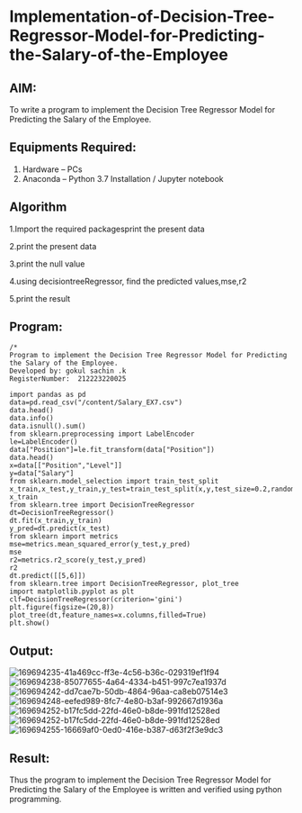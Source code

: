 # Implementation-of-Decision-Tree-Regressor-Model-for-Predicting-the-Salary-of-the-Employee

## AIM:
To write a program to implement the Decision Tree Regressor Model for Predicting the Salary of the Employee.

## Equipments Required:
1. Hardware – PCs
2. Anaconda – Python 3.7 Installation / Jupyter notebook

## Algorithm
1.Import the required packagesprint the present data

2.print the present data

3.print the null value

4.using decisiontreeRegressor, find the predicted values,mse,r2

5.print the result 

## Program:
```
/*
Program to implement the Decision Tree Regressor Model for Predicting the Salary of the Employee.
Developed by: gokul sachin .k
RegisterNumber:  212223220025

import pandas as pd
data=pd.read_csv("/content/Salary_EX7.csv")
data.head()
data.info()
data.isnull().sum()
from sklearn.preprocessing import LabelEncoder
le=LabelEncoder()
data["Position"]=le.fit_transform(data["Position"])
data.head()
x=data[["Position","Level"]]
y=data["Salary"]
from sklearn.model_selection import train_test_split
x_train,x_test,y_train,y_test=train_test_split(x,y,test_size=0.2,random_state=2)
x_train
from sklearn.tree import DecisionTreeRegressor
dt=DecisionTreeRegressor()
dt.fit(x_train,y_train)
y_pred=dt.predict(x_test)
from sklearn import metrics
mse=metrics.mean_squared_error(y_test,y_pred)
mse
r2=metrics.r2_score(y_test,y_pred)
r2
dt.predict([[5,6]])
from sklearn.tree import DecisionTreeRegressor, plot_tree
import matplotlib.pyplot as plt
clf=DecisionTreeRegressor(criterion='gini')
plt.figure(figsize=(20,8))
plot_tree(dt,feature_names=x.columns,filled=True)
plt.show()

```

## Output:
![169694235-41a469cc-ff3e-4c56-b36c-029319ef1f94](https://github.com/vksachin2018/Implementation-of-Decision-Tree-Regressor-Model-for-Predicting-the-Salary-of-the-Employee/assets/149347526/d22bf4c0-6e8f-42e4-9f30-f1d5b7be0df6)
![169694238-85077655-4a64-4334-b451-997c7ea1937d](https://github.com/vksachin2018/Implementation-of-Decision-Tree-Regressor-Model-for-Predicting-the-Salary-of-the-Employee/assets/149347526/870b9d93-fdc6-4318-884a-8569a583610e)
![169694242-dd7cae7b-50db-4864-96aa-ca8eb07514e3](https://github.com/vksachin2018/Implementation-of-Decision-Tree-Regressor-Model-for-Predicting-the-Salary-of-the-Employee/assets/149347526/ff63501b-8c67-44a6-8c8a-caa275bbd3c0)
![169694248-eefed989-8fc7-4e80-b3af-992667d1936a](https://github.com/vksachin2018/Implementation-of-Decision-Tree-Regressor-Model-for-Predicting-the-Salary-of-the-Employee/assets/149347526/b684a3c1-ae48-4c76-8a3d-7a95c43edb3d)
![169694252-b17fc5dd-22fd-46e0-b8de-991fd12528ed](https://github.com/vksachin2018/Implementation-of-Decision-Tree-Regressor-Model-for-Predicting-the-Salary-of-the-Employee/assets/149347526/03ee2f6e-992a-4b72-b8bb-66fedd693110)
![169694252-b17fc5dd-22fd-46e0-b8de-991fd12528ed](https://github.com/vksachin2018/Implementation-of-Decision-Tree-Regressor-Model-for-Predicting-the-Salary-of-the-Employee/assets/149347526/f79f9c17-28cc-43ed-a04b-36570404e6ae)
![169694255-16669af0-0ed0-416e-b387-d63f2f3e9dc3](https://github.com/vksachin2018/Implementation-of-Decision-Tree-Regressor-Model-for-Predicting-the-Salary-of-the-Employee/assets/149347526/0dce8deb-25c8-4bdb-9da5-99db4319cc4e)



## Result:
Thus the program to implement the Decision Tree Regressor Model for Predicting the Salary of the Employee is written and verified using python programming.
